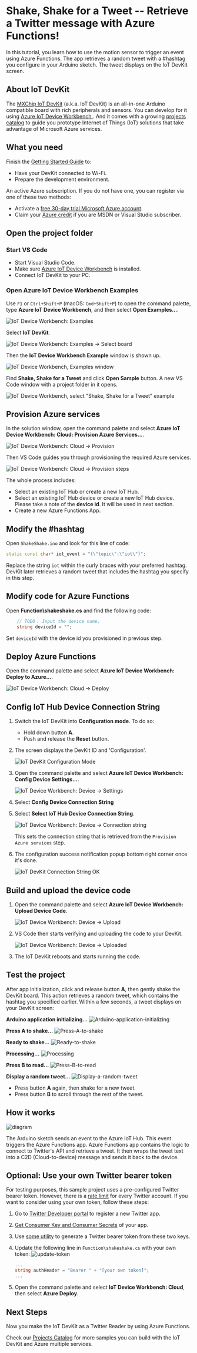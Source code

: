 # Shake, Shake for a Tweet -- Retrieve a Twitter message with Azure Functions!

In this tutorial, you learn how to use the motion sensor to trigger an event using Azure Functions. The app retrieves a random tweet with a #hashtag you configure in your Arduino sketch. The tweet displays on the IoT DevKit screen.

## About IoT DevKit

The [MXChip IoT DevKit](https://aka.ms/iot-devkit) (a.k.a. IoT DevKit) is an all-in-one Arduino compatible board with rich peripherals and sensors. You can develop for it using [Azure IoT Device Workbench ](https://aka.ms/azure-iot-workbench). And it comes with a growing [projects catalog](https://aka.ms/devkit/project-catalog) to guide you prototype Internet of Things (IoT) solutions that take advantage of Microsoft Azure services.

## What you need

Finish the [Getting Started Guide](./devkit-get-started.md) to:

- Have your DevKit connected to Wi-Fi.
- Prepare the development environment.

An active Azure subscription. If you do not have one, you can register via one of these two methods:

- Activate a [free 30-day trial Microsoft Azure account](https://azure.microsoft.com/free/).
- Claim your [Azure credit](https://azure.microsoft.com/pricing/member-offers/msdn-benefits-details/) if you are MSDN or Visual Studio subscriber.

## Open the project folder

### Start VS Code

- Start Visual Studio Code.
- Make sure [Azure IoT Device Workbench](https://marketplace.visualstudio.com/items?itemName=vsciot-vscode.vscode-iot-workbench) is installed.
- Connect IoT DevKit to your PC.

### Open Azure IoT Device Workbench Examples

Use `F1` or `Ctrl+Shift+P` (macOS: `Cmd+Shift+P`) to open the command palette, type **Azure IoT Device Workbench**, and then select **Open Examples...**.

![IoT Device Workbench: Examples](media/iot-workbench-examples-cmd.png)

Select **IoT DevKit**.

![IoT Device Workbench: Examples -> Select board](media/iot-workbench-examples-board.png)

Then the **IoT Device Workbench Example** window is shown up.

![IoT Device Workbench, Examples window](media/iot-workbench-examples.png)

Find **Shake, Shake for a Tweet** and click **Open Sample** button. A new VS Code window with a project folder in it opens.

![IoT Device Workbench, select "Shake, Shake for a Tweet" example](media/iot-devkit-shakeshake/iot-workbench-example.png)

## Provision Azure services

In the solution window, open the command palette and select **Azure IoT Device Workbench: Cloud: Provision Azure Services...**.

![IoT Device Workbench: Cloud -> Provision](media/iot-workbench-cloud-provision.png)

Then VS Code guides you through provisioning the required Azure services.

![IoT Device Workbench: Cloud -> Provision steps](media/iot-workbench-cloud-provision-steps3.png)

The whole process includes:

- Select an existing IoT Hub or create a new IoT Hub.
- Select an existing IoT Hub device or create a new IoT Hub device. Please take a note of the **device id**. It will be used in next section.  
- Create a new Azure Functions App.

## Modify the #hashtag

Open `ShakeShake.ino` and look for this line of code:

```cpp
static const char* iot_event = "{\"topic\":\"iot\"}";
```

Replace the string `iot` within the curly braces with your preferred hashtag. DevKit later retrieves a random tweet that includes the hashtag you specify in this step.

## Modify code for Azure Functions
Open **Function\shakeshake.cs** and find the following code:
```csharp
    // TODO： Input the device name.
    string deviceId = "";
```

Set `deviceId` with the device id you provisioned in previous step.

## Deploy Azure Functions

Open the command palette and select **Azure IoT Device Workbench: Deploy to Azure...**.

![IoT Device Workbench: Cloud -> Deploy](media/iot-workbench-cloud-deploy.png)

## Config IoT Hub Device Connection String

1. Switch the IoT DevKit into **Configuration mode**. To do so:

   - Hold down button **A**.
   - Push and release the **Reset** button.

2. The screen displays the DevKit ID and 'Configuration'.

   ![IoT DevKit Configuration Mode](media/devkit-configuration-mode.png) 

3. Open the command palette and select **Azure IoT Device Workbench: Config Device Settings...**.

   ![IoT Device Workbench: Device -> Settings](media/iot-workbench-device-settings.png)

4. Select **Config Device Connection String**

5. Select **Select IoT Hub Device Connection String**.

   ![IoT Device Workbench: Device -> Connection string](media/iot-workbench-device-string1.png)

   This sets the connection string that is retrieved from the `Provision Azure services` step.

6. The configuration success notification popup bottom right corner once it's done.

   ![IoT DevKit Connection String OK](media/iot-workbench-connection-done.png) 

## Build and upload the device code

1. Open the command palette and select **Azure IoT Device Workbench: Upload Device Code**.

   ![IoT Device Workbench: Device -> Upload](media/iot-workbench-device-upload.png)

2. VS Code then starts verifying and uploading the code to your DevKit.

   ![IoT Device Workbench: Device -> Uploaded](media/iot-devkit-shakeshake/iot-workbench-device-uploaded.png)

3. The IoT DevKit reboots and starts running the code.

## Test the project

After app initialization, click and release button **A**, then gently shake the DevKit board. This action retrieves a random tweet, which contains the hashtag you specified earlier. Within a few seconds, a tweet displays on your DevKit screen:

**Arduino application initializing...**
![Arduino-application-initializing](media/iot-devkit-shakeshake/devkit-result-1.png)

**Press A to shake...**
![Press-A-to-shake](media/iot-devkit-shakeshake/devkit-result-2.png)

**Ready to shake...**
![Ready-to-shake](media/iot-devkit-shakeshake/devkit-result-3.png)

**Processing...**
![Processing](media/iot-devkit-shakeshake/devkit-result-4.png)

**Press B to read...**
![Press-B-to-read](media/iot-devkit-shakeshake/devkit-result-5.png)

**Display a random tweet...**
![Display-a-random-tweet](media/iot-devkit-shakeshake/devkit-result-6.png)

- Press button **A** again, then shake for a new tweet.
- Press button **B** to scroll through the rest of the tweet.

## How it works

![diagram](media/iot-devkit-shakeshake/devkit-diagram.png)

The Arduino sketch sends an event to the Azure IoT Hub. This event triggers the Azure Functions app. Azure Functions app contains the logic to connect to Twitter's API and retrieve a tweet. It then wraps the tweet text into a C2D (Cloud-to-device) message and sends it back to the device.

## Optional: Use your own Twitter bearer token

For testing purposes, this sample project uses a pre-configured Twitter bearer token. However, there is a [rate limit](https://dev.twitter.com/rest/reference/get/search/tweets) for every Twitter account. If you want to consider using your own token, follow these steps:

1. Go to [Twitter Developer portal](https://dev.twitter.com/) to register a new Twitter app.

2. [Get Consumer Key and Consumer Secrets](https://support.yapsody.com/hc/en-us/articles/203068116-How-do-I-get-a-Twitter-Consumer-Key-and-Consumer-Secret-key-) of your app.

3. Use [some utility](https://gearside.com/nebula/utilities/twitter-bearer-token-generator/) to generate a Twitter bearer token from these two keys.

4. Update the following line in `Function\shakeshake.cs` with your own token:
![update-token](media/iot-devkit-shakeshake/update-twitter-token.jpg)


	```csharp
	...
	string authHeader = "Bearer " + "[your own token]";
	...
	```


5. Open the command palette and select **IoT Device Workbench: Cloud**, then select **Azure Deploy**.

## Next Steps

Now you make the IoT DevKit as a Twitter Reader by using Azure Functions.

Check our [Projects Catalog](https://aka.ms/devkit/project-catalog) for more samples you can build with the IoT DevKit and Azure multiple services.